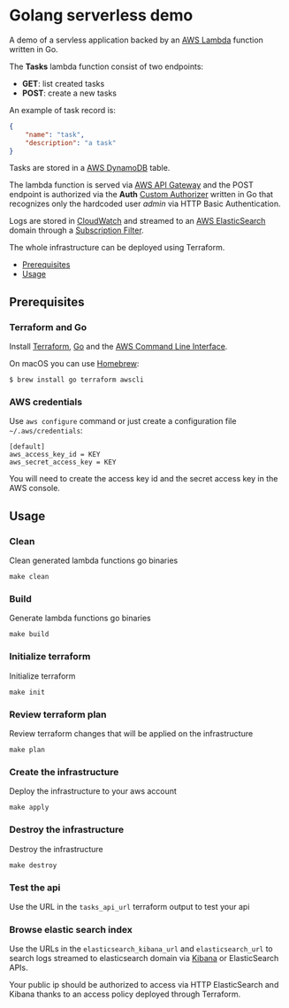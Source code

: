 # Golang serverless demo 

A demo of a servless application backed by an [AWS Lambda](https://aws.amazon.com/it/lambda/) function written in Go.

The **Tasks** lambda function consist of two endpoints:

- **GET**: list created tasks
- **POST**: create a new tasks

An example of task record is:

```json
{
    "name": "task",
    "description": "a task"
}
```

Tasks are stored in a [AWS DynamoDB](https://aws.amazon.com/dynamodb/) table.

The lambda function is served via [AWS API Gateway](https://aws.amazon.com/it/api-gateway/) and the POST endpoint is
authorized via the **Auth** [Custom Authorizer](https://docs.aws.amazon.com/apigateway/latest/developerguide/apigateway-use-lambda-authorizer.html) written in Go
that recognizes only the hardcoded user *admin* via HTTP Basic Authentication.

Logs are stored in [CloudWatch](https://aws.amazon.com/it/cloudwatch/) and streamed to an [AWS ElasticSearch](https://aws.amazon.com/it/elasticsearch-service/) domain through a
[Subscription Filter](https://docs.aws.amazon.com/AmazonCloudWatch/latest/logs/SubscriptionFilters.html#LambdaFunctionExample).

The whole infrastructure can be deployed using Terraform.


- [Prerequisites](#prerequisites)
- [Usage](#usage)

## Prerequisites

### Terraform and Go

Install [Terraform](https://www.terraform.io/), [Go](https://golang.org/) and the [AWS Command Line Interface](https://aws.amazon.com/it/cli/). 

On macOS you can use [Homebrew](https://brew.sh/):

```console
$ brew install go terraform awscli
```

### AWS credentials

Use `aws configure` command or just create a configuration file `~/.aws/credentials`:

```
[default]
aws_access_key_id = KEY
aws_secret_access_key = KEY
```

You will need to create the access key id and the secret access key in the AWS console.

## Usage

### Clean

Clean generated lambda functions go binaries

```shell
make clean
```

### Build

Generate lambda functions go binaries

```shell
make build
```

### Initialize terraform

Initialize terraform

```shell
make init
```

### Review terraform plan

Review terraform changes that will be applied on the infrastructure

```shell
make plan
```

### Create the infrastructure

Deploy the infrastructure to your aws account

```shell
make apply
```

### Destroy the infrastructure

Destroy the infrastructure

```shell
make destroy
```

### Test the api

Use the URL in the `tasks_api_url` terraform output to test your api

### Browse elastic search index

Use the URLs in the `elasticsearch_kibana_url` and `elasticsearch_url` to
search logs streamed to elasticsearch domain via [Kibana](https://www.elastic.co/kibana) or ElasticSearch APIs.

Your public ip should be authorized to access via HTTP ElasticSearch and Kibana thanks to an access policy deployed through Terraform.

